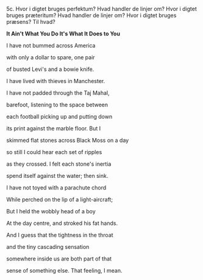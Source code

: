 5c. Hvor i digtet bruges perfektum? Hvad handler de linjer om? Hvor i
digtet bruges præteritum? Hvad handler de linjer om? Hvor i digtet
bruges præsens? Til hvad?

**It Ain't What You Do It's What It Does to You**

I have not bummed across America

with only a dollar to spare, one pair

of busted Levi's and a bowie knife.

I have lived with thieves in Manchester.

I have not padded through the Taj Mahal,

barefoot, listening to the space between

each football picking up and putting down

its print against the marble floor. But I

skimmed flat stones across Black Moss on a day

so still I could hear each set of ripples

as they crossed. I felt each stone's inertia

spend itself against the water; then sink.

I have not toyed with a parachute chord

While perched on the lip of a light-aircraft;

But I held the wobbly head of a boy

At the day centre, and stroked his fat hands.

And I guess that the tightness in the throat

and the tiny cascading sensation

somewhere inside us are both part of that

sense of something else. That feeling, I mean.
